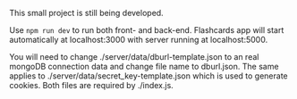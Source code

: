 This small project is still being developed.

Use `npm run dev` to run both front- and back-end. Flashcards app will start automatically at localhost:3000 with server running at localhost:5000.

You will need to change ./server/data/dburl-template.json to an real mongoDB connection data and change file name to dburl.json. The same applies to ./server/data/secret_key-template.json which is used to generate cookies. Both files are required by ./index.js.